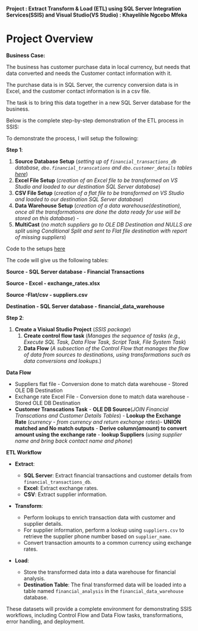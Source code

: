 **Project : Extract Transform & Load (ETL) using SQL Server Integration Services(SSIS) and Visual Studio(VS Studio) : Khayelihle Ngcebo Mfeka**

# Project Overview

**Business Case:**

The business has customer purchase data in local currency, but needs that data converted and needs the Customer contact information with it.

The purchase data is in SQL Server, the currency conversion data is in Excel, and the customer contact information is in a csv file.

The task is to bring this data together in a new SQL Server database for the business.

Below is the complete step-by-step demonstration of the ETL process in SSIS:

To demonstrate the process, I will setup the following:

**Step 1**:

  1. **Source Database Setup** (*setting up of `financial_transactions_db` database, `dbo.financial_transcations` and `dbo.customer_details` tables [here]()*)
  2. **Excel File Setup** (*creation of an Excel file to be transformed on VS Studio and loaded to our destination SQL Server database*)
  3. **CSV File Setup** (*creation of a flat file to be transformed on VS Studio and loaded to our destination SQL Server database*)
  4. **Data Warehouse Setup** (*creation of a data warehouse(destination), once all the transformations are done the data ready for use will be stored on this database*) -
  5. **MultiCast** (*no match suppliers go to OLE DB Destination and NULLS are split using Conditional Split and sent to Flat file destination with report of missing suppliers*)

Code to the setups [here](https://github.com/KhayelihleMfeka/Data-Science-Projects/blob/main/ETL%20Using%20SSIS/Database%20setup.md)

The code will give us the following tables:

**Source - SQL Server database - Financial Transactions**

**Source - Excel - exchange_rates.xlsx**

**Source -Flat/csv - suppliers.csv**

**Destination - SQL Server database - financial_data_warehouse**

**Step 2**:

  1. **Create a Visiual Studio Project** (*SSIS package*)
      1. **Create control flow task**  (*Manages the sequence of tasks (e.g., Execute SQL Task, Data Flow Task, Script Task, File System Task*)
      2. **Data Flow** (*A subsection of the Control Flow that manages the flow of data from sources to destinations, using transformations such as data conversions and lookups.*)
     
**Data Flow**

* Suppliers flat file - Conversion done to match data warehouse - Stored OLE DB Destination
* Exchange rate Excel File - Conversion done to match data warehouse - Stored OLE DB Destination
* **Customer Transcations Task** - **OLE DB Source**(*JOIN Financial Transcations and Customer Details Tables*) - **Lookup the Exchange Rate** (*currency - from currency and return exchange rates*)- **UNION matched and No match outputs** - **Derive column(*amount*) to convert amount using the exchange rate** - **lookup Suppliers** (*using supplier name and bring back contact name and phone*)



**ETL Workflow**

- **Extract**:
  - **SQL Server**: Extract financial transactions and customer details from `financial_transactions_db`.
  - **Excel**: Extract exchange rates.
  - **CSV**: Extract supplier information.

- **Transform**:
  - Perform lookups to enrich transaction data with customer and supplier details.
  - For supplier information, perform a lookup using `suppliers.csv` to retrieve the supplier phone number based on `supplier_name`.
  - Convert transaction amounts to a common currency using exchange rates.

- **Load**:
  - Store the transformed data into a data warehouse for financial analysis.
  - **Destination Table**: The final transformed data will be loaded into a table named `financial_analysis` in the `financial_data_warehouse` database.

These datasets will provide a complete environment for demonstrating SSIS workflows, including Control Flow and Data Flow tasks, transformations, error handling, and deployment. 





